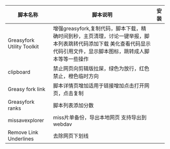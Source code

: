| 脚本名称 | 脚本说明| 安装|
| --- | --- | --- |
| Greasyfork Utility Toolki[](https://)t |增强greasyfork,复制代码，脚本下载，精确时间到秒，主页清理，讨论一键举报，脚本列表跳转代码添加下载 美化查看代码显示代码引用文件，显示脚本图标，跳转成人脚本等等一些操作 |  |
| clipboard |禁止网页向剪辑版拉屎，绿色为放行，红色禁止，橙色临时方向 |  |
| Greasy fork link |脚本详情页增加适用于链接增加点击打开网页，点击复制  |  |
| Greasyfork ranks |脚本列表添加分数  |  |
| missavexplorer |miss片单备份，导出本地网页 支持导出到webdav  |  |
|Remove Link Underlines|去除网页下划线  |  |

